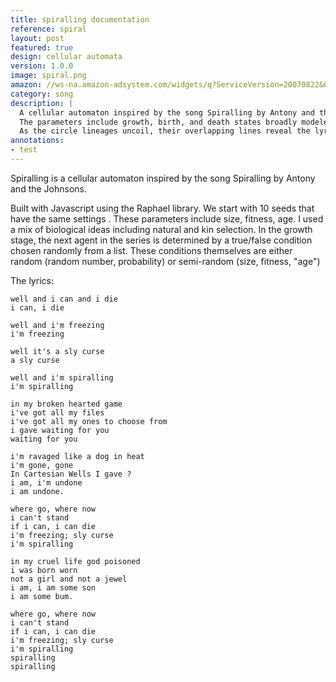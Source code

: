 ```yaml
---
title: spiralling documentation
reference: spiral
layout: post
featured: true
design: cellular automata
version: 1.0.0
image: spiral.png
amazon: //ws-na.amazon-adsystem.com/widgets/q?ServiceVersion=20070822&OneJS=1&Operation=GetAdHtml&MarketPlace=US&source=ss&ref=ss_til&ad_type=product_link&tracking_id=main05-20&marketplace=amazon&region=US&placement=B000777J2S&asins=B000777J2S&linkId=F5RYVQOJC2VOBEAA
category: song
description: |
  A cellular automaton inspired by the song Spiralling by Antony and the Johnsons. 
  The parameters include growth, birth, and death states broadly modeled on biological selection.
  As the circle lineages uncoil, their overlapping lines reveal the lyrics of Spiralling.
annotations:
- test
---
```


Spiralling is a cellular automaton inspired by the song Spiralling by Antony and the Johnsons.

Built with Javascript using the Raphael library. We start with 10 seeds that have the same settings <sup></sup>.
These parameters include size, fitness, age. I used a mix of biological ideas including natural and kin selection.
In the growth stage, the next agent in the series is determined by a true/false condition chosen randomly from a list.
These conditions themselves are either random (random number, probability) or semi-random (size, fitness, "age")

The lyrics:
	
	well and i can and i die
	i can, i die
	
	well and i'm freezing
	i'm freezing
	
	well it's a sly curse
	a sly curse
	
	well and i'm spiralling
	i'm spiralling
	
	in my broken hearted game
	i've got all my files
	i've got all my ones to choose from
	i gave waiting for you
	waiting for you
	
	i'm ravaged like a dog in heat
	i'm gone, gone
	In Cartesian Wells I gave ?
	i am, i'm undone
	i am undone.
	
	where go, where now
	i can't stand
	if i can, i can die
	i'm freezing; sly curse
	i'm spiralling
	
	in my cruel life god poisoned
	i was born worn
	not a girl and not a jewel
	i am, i am some son
	i am some bum.
	
	where go, where now
	i can't stand
	if i can, i can die
	i'm freezing; sly curse
	i'm spiralling
	spiralling
	spiralling